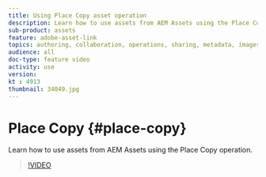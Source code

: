 ```yaml
---
title: Using Place Copy asset operation
description: Learn how to use assets from AEM Assets using the Place Copy operation.
sub-product: assets
feature: adobe-asset-link
topics: authoring, collaboration, operations, sharing, metadata, images, operations
audience: all
doc-type: feature video
activity: use
version: 
kt : 4913
thumbnail: 34049.jpg
---
```


# Place Copy {#place-copy}

Learn how to use assets from AEM Assets using the Place Copy operation.

>[!VIDEO](https://video.tv.adobe.com/v/34049/?quality=12)
